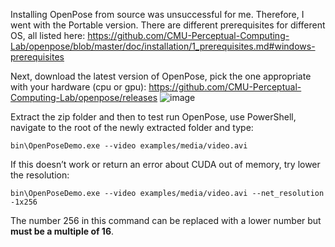 Installing OpenPose from source was unsuccessful for me. Therefore, I went with the Portable version. There are different prerequisites for different OS, all listed here: https://github.com/CMU-Perceptual-Computing-Lab/openpose/blob/master/doc/installation/1_prerequisites.md#windows-prerequisites

Next, download the latest version of OpenPose, pick the one appropriate with your hardware (cpu or gpu): https://github.com/CMU-Perceptual-Computing-Lab/openpose/releases
![image](https://user-images.githubusercontent.com/60516143/130527932-40bff783-49a0-4232-b91d-6bae6abb9008.png)

Extract the zip folder and then to test run OpenPose, use PowerShell, navigate to the root of the newly extracted folder and type: 

    bin\OpenPoseDemo.exe --video examples/media/video.avi
If this doesn’t work or return an error about CUDA out of memory, try lower the resolution:

    bin\OpenPoseDemo.exe --video examples/media/video.avi --net_resolution -1x256
The number 256 in this command can be replaced with a lower number but **must be a multiple of 16**.
